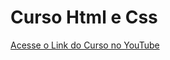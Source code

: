 # Curso Html e Css

[Acesse o Link do Curso no YouTube](https://www.youtube.com/playlist?list=PLwgL9IEA0PxUjbhob9UMdpVq12sGrjgU6)
